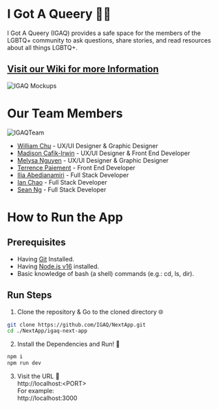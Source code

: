 # I Got A Queery 🏳️‍🌈

I Got A Queery (IGAQ) provides a safe space for the members of the LGBTQ+ community to ask questions, share stories, and read resources about all things LGBTQ+.

## [Visit our Wiki for more Information](https://github.com/IGAQ/NextApp/wiki)

![IGAQ Mockups](https://user-images.githubusercontent.com/91351147/202382084-1be51ba4-3478-443e-922a-2099512b8fd3.png)


# Our Team Members

![IGAQTeam](https://user-images.githubusercontent.com/91351147/205262575-844c8105-71da-4071-b1bb-59a683aeaab0.svg)

- [William Chu](https://github.com/williamchuu) - UX/UI Designer & Graphic Designer 
- [Madison Cafik-Irwin](https://github.com/MadiMagpie) - UX/UI Designer & Front End Developer 
- [Melysa Nguyen](https://github.com/melysan) - UX/UI Designer & Graphic Designer 
- [Terrence Paiement](https://github.com/Roncyboy) - Front End Developer 
- [Ilia Abedianamiri](https://github.com/iliaamiri) - Full Stack Developer
- [Ian Chao](https://github.com/iantelli) - Full Stack Developer
- [Sean Ng](https://github.com/23o4i7) - Full Stack Developer



# How to Run the App

## Prerequisites

-   Having [Git](https://git-scm.com/downloads) Installed.
-   Having [Node.js v16](https://nodejs.org/en/) installed.
-   Basic knowledge of bash (a shell) commands (e.g.: cd, ls, dir).

## Run Steps

1. Clone the repository & Go to the cloned directory 🌐

```bash
git clone https://github.com/IGAQ/NextApp.git
cd ./NextApp/igaq-next-app
```

2. Install the Dependencies and Run! 🚀

```bash
npm i
npm run dev
```

3. Visit the URL 👀  
   http://localhost:<PORT\>  
   For example:  
   http://localhost:3000
